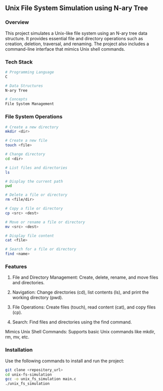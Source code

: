 ## Unix File System Simulation using N-ary Tree

### Overview

This project simulates a Unix-like file system using an N-ary tree data structure. It provides essential file and directory operations such as creation, deletion, traversal, and renaming. The project also includes a command-line interface that mimics Unix shell commands.

### Tech Stack
```bash
# Programming Language
C

# Data Structures
N-ary Tree

# Concepts
File System Management
```

### File System Operations
```bash
# Create a new directory
mkdir <dir>

# Create a new file
touch <file>

# Change directory
cd <dir>

# List files and directories
ls

# Display the current path
pwd

# Delete a file or directory
rm <file/dir>

# Copy a file or directory
cp <src> <dest>

# Move or rename a file or directory
mv <src> <dest>

# Display file content
cat <file>

# Search for a file or directory
find <name>
```
### Features

1. File and Directory Management: Create, delete, rename, and move files and directories.

2. Navigation: Change directories (cd), list contents (ls), and print the working directory (pwd).

3. File Operations: Create files (touch), read content (cat), and copy files (cp).

4. Search: Find files and directories using the find command.

Mimics Unix Shell Commands: Supports basic Unix commands like mkdir, rm, mv, etc.

### Installation

Use the following commands to install and run the project:

```bash
git clone <repository_url>
cd unix-fs-simulation
gcc -o unix_fs_simulation main.c
./unix_fs_simulation
```
